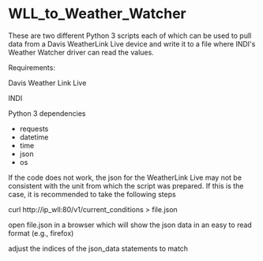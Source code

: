 # WLL_to_Weather_Watcher

These are two different Python 3 scripts each of which can be used to pull data from a Davis WeatherLink Live device 
and write it to a file where INDI's Weather Watcher driver can read the values.

Requirements:

Davis Weather Link Live

INDI
 
Python 3 dependencies
- requests
- datetime
- time
- json
- os

If the code does not work, the json for the WeatherLink Live may not be consistent with the unit from which 
the script was prepared.  If this is the case, it is recommended to take the following steps

curl http://ip_wll:80/v1/current_conditions > file.json

open file.json in a browser which will show the json data in an easy to read format (e.g., firefox)

adjust the indices of the json_data statements to match
